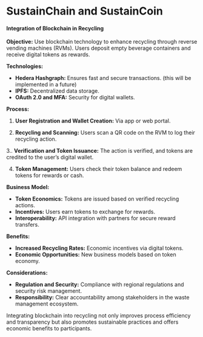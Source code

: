 # SustainChain and  SustainCoin
#### Integration of Blockchain in Recycling

**Objective:**
Use blockchain technology to enhance recycling through reverse vending machines (RVMs). Users deposit empty beverage containers and receive digital tokens as rewards.

**Technologies:**
- **Hedera Hashgraph:** Ensures fast and secure transactions.  (this will be implemented in a future)
- **IPFS:** Decentralized data storage.
- **OAuth 2.0 and MFA:** Security for digital wallets.

**Process:**
1. **User Registration and Wallet Creation:** Via app or web portal.
   
2. **Recycling and Scanning:** Users scan a QR code on the RVM to log their recycling action.
   
3.. **Verification and Token Issuance:** The action is verified, and tokens are credited to the user’s digital wallet.

4. **Token Management:** Users check their token balance and redeem tokens for rewards or cash.

**Business Model:**

- **Token Economics:** Tokens are issued based on verified recycling actions.
- **Incentives:** Users earn tokens to exchange for rewards.
- **Interoperability:** API integration with partners for secure reward transfers.

**Benefits:**

- **Increased Recycling Rates:** Economic incentives via digital tokens.
- **Economic Opportunities:** New business models based on token economy.

**Considerations:**

- **Regulation and Security:** Compliance with regional regulations and security risk management.
- **Responsibility:** Clear accountability among stakeholders in the waste management ecosystem.

Integrating blockchain into recycling not only improves process efficiency and transparency but also promotes sustainable practices and offers economic benefits to participants.
